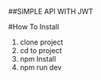 ##SIMPLE API WITH JWT

#How To Install

1. clone project
2. cd to project
3. npm Install
4. npm run dev
